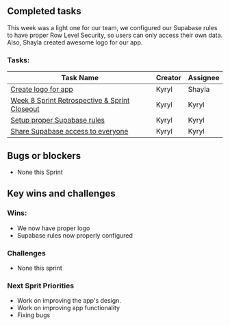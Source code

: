 ## Completed tasks

This week was a light one for our team, we configured our Supabase rules to have proper Row Level Security, so users can only access their own data. Also, Shayla created awesome logo for our app.

### Tasks:
| Task Name                                                                                                   | Creator | Assignee |
| ----------------------------------------------------------------------------------------------------------- | ------- | -------- |
| [Create logo for app](https://github.com/karilaa-dev/dev272-finalProject/issues/46)                         | Kyryl   | Shayla   |
| [Week 8 Sprint Retrospective & Sprint Closeout](https://github.com/karilaa-dev/dev272-finalProject/pull/38) | Kyryl   | Kyryl    |
| [Setup proper Supabase rules](https://github.com/karilaa-dev/dev272-finalProject/issues/28)                 | Kyryl   | Kyryl    |
| [Share Supabase access to everyone](https://github.com/karilaa-dev/dev272-finalProject/issues/27)           | Kyryl   | Kyryl    |
## Bugs or blockers

- None this Sprint
## Key wins and challenges
### Wins:
- We now have proper logo
- Supabase rules now properly configured
### Challenges
- None this sprint
### Next Sprit Priorities
- Work on improving the app's design.
- Work on improving app functionality
- Fixing bugs